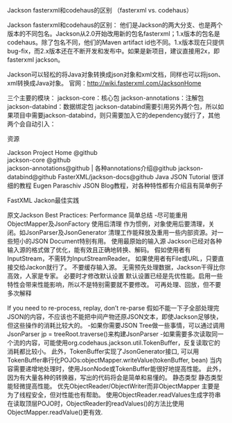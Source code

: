 Jackson fasterxml和codehaus的区别 （fasterxml vs. codehaus）

Jackson fasterxml和codehaus的区别：
他们是Jackson的两大分支、也是两个版本的不同包名。Jackson从2.0开始改用新的包名fasterxml；1.x版本的包名是codehaus。除了包名不同，他们的Maven artifact id也不同。1.x版本现在只提供bug-fix，而2.x版本还在不断开发和发布中。如果是新项目，建议直接用2x，即fasterxml jackson。


Jackson可以轻松的将Java对象转换成json对象和xml文档，同样也可以将json、xml转换成Java对象。
官网：http://wiki.fasterxml.com/JacksonHome

三个主要的模块：
jackson-core：核心包
jackson-annotations：注解包
jackson-databind：数据绑定包
jackson-databind需要引用另外两个包，所以如果项目中需要jackson-databind，则只需要加入它的dependency就行了，其他两个会自动引入：


 资源

 Jackson Project Home @github </br>
 jackson-core @github </br>
 jackson-annotations@github | 各种annotations介绍@github
 jackson-databind@github
 FasterXML/jackson-docs@github
 Java JSON Tutorial 很详细的教程
 Eugen Paraschiv JSON Blog教程，对各种特性都有介绍且有简单例子

 FastXML Jackon最佳实践

 原文Jackson Best Practices: Performance
 简单总结
 -尽可能重用ObjectMapper及JsonFactory
 使用后清理
 作为惯例，对象使用后要清理，关闭。如JsonParser及JsonGenerator
 清理工作能释放及重用一些内部资源。对一些短小的JSON Document特别有用。
 使用最原始的输入源
 Jackson已经对各种输入源的格式做了优化，能有效且正确地转换、解码。
 假如使用者有InputStream，不需转为InputStreamReader。
 如果使用者有File或URL，只要直接交给Jackon就行了。
 不要缓存输入源。
 无需预先处理数据，Jackson干得比你高效，人家是专家。
 必要时才修改默认设置
 默认设置已经是先优性能。启用一些特性会带来性能影响，所以不是特别需要就不要修改。
 可再处理、回放，但不要多次解释

 If you need to re-process, replay, don’t re-parse
 假如不能一下子全部处理完JSON的内容，不应该也不能把中间产物还原JSON文本，即使Jackson足够快，但这些操作的消耗比较大的。
 -如果你需要JSON Tree做一些事情，可以通过调用 JsonParser jp = treeRoot.traverse()来构建JsonParser
 -如果需要多次读取同一个流的内容，可能使用org.codehaus.jackson.util.TokenBuffer，反复读取它的消耗都比较小。
 此外，TokenBuffer实现了JsonGenerator接口, 可以用TokenBuffer串行化POJOs:objectMapper.writeValue(tokenBuffer, bean)
 当内容需要递增地处理时，使用JsonNode或TokenBuffer能很好地提高性能。
 此外，因为有大量各种的转换器，写出的代码将会是简单和易懂的。
 静态类型
 静态类型能轻微提高性能。
 优先ObjectReader/ObjectWriter而非ObjectMapper
 主要是为了线程安全，但对性能也有帮助。
 使用ObjectReader.readValues生成字符串
 在读取顶层POJO时，ObjectReader的readValues()的方法比使用ObjectMapper.readValue()更有效.